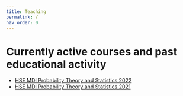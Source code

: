 ```yaml
---
title: Teaching
permalink: /
nav_order: 0
---
```


# Currently active courses and past educational activity

* [HSE MDI Probability Theory and Statistics 2022](/hse_prob_stat_22/ProbStat)
* [HSE MDI Probability Theory and Statistics 2021](/hse_prob_stat_21/ProbStat)
